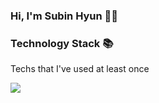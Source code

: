 ### Hi, I'm Subin Hyun 🙂👋

<!--
**Subinhyun/Subinhyun** is a ✨ _special_ ✨ repository because its `README.md` (this file) appears on your GitHub profile.

Here are some ideas to get you started:

- 🔭 I’m currently working on ...
- 🌱 I’m currently learning ...
- 👯 I’m looking to collaborate on ...
- 🤔 I’m looking for help with ...
- 💬 Ask me about ...
- 📫 How to reach me: ...
- 😄 Pronouns: ...
- ⚡ Fun fact: ...
-->   
<div align="left">
<h3>Technology Stack 📚</h3>
 <p>Techs that I've used at least once</p>
 
 <p>
  <a href="https://skillicons.dev">
    <img src="https://skillicons.dev/icons?i=java,spring,mysql,html,css,js,react,vue,py,r,pytorch,docker" />
  </a>
 </p>

</div>

